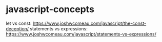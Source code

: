 # javascript-concepts

let vs const: https://www.joshwcomeau.com/javascript/the-const-deception/
statements vs expressions: https://www.joshwcomeau.com/javascript/statements-vs-expressions/
